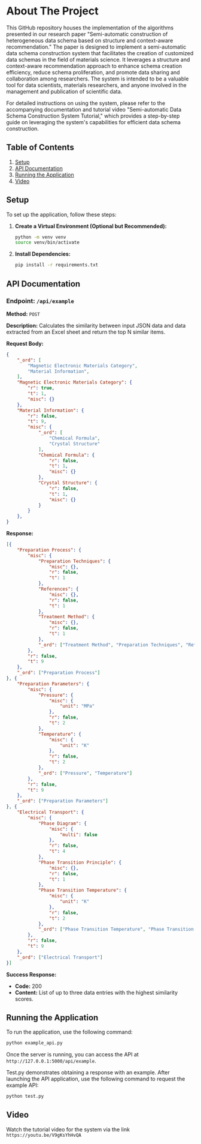 # About The Project
This GitHub repository houses the implementation of the algorithms presented in our research paper "Semi-automatic construction of heterogeneous data schema based on structure and context-aware recommendation."   The paper is designed to implement a semi-automatic data schema construction system that facilitates the creation of customized data schemas in the field of materials science.    It leverages a structure and context-aware recommendation approach to enhance schema creation efficiency, reduce schema proliferation, and promote data sharing and collaboration among researchers.    The system is intended to be a valuable tool for data scientists, materials researchers, and anyone involved in the management and publication of scientific data.

For detailed instructions on using the system, please refer to the accompanying documentation and tutorial video "Semi-automatic Data Schema Construction System Tutorial," which provides a step-by-step guide on leveraging the system's capabilities for efficient data schema construction.

## Table of Contents

1. [Setup](#setup)
2. [API Documentation](#api-documentation)
3. [Running the Application](#running-the-application)
4. [Video](#video)

## Setup

To set up the application, follow these steps:

1. **Create a Virtual Environment (Optional but Recommended):**
   ```bash
   python -m venv venv
   source venv/bin/activate
   ```

2. **Install Dependencies:**
   ```bash
   pip install -r requirements.txt
   ```

## API Documentation

### Endpoint: `/api/example`

**Method:** `POST`

**Description:**
Calculates the similarity between input JSON data and data extracted from an Excel sheet and return the top N similar items.

**Request Body:**
```json
{
    "_ord": [
        "Magnetic Electronic Materials Category",
        "Material Information",
    ],
    "Magnetic Electronic Materials Category": {
        "r": true,
        "t": 1,
        "misc": {}
    },
    "Material Information": {
        "r": false,
        "t": 9,
        "misc": {
            "_ord": [
                "Chemical Formula",
                "Crystal Structure"
            ],
            "Chemical Formula": {
                "r": false,
                "t": 1,
                "misc": {}
            },
            "Crystal Structure": {
                "r": false,
                "t": 1,
                "misc": {}
            }
        }
    },
}
```

**Response:**
```json
[{
	"Preparation Process": {
		"misc": {
			"Preparation Techniques": {
				"misc": {},
				"r": false,
				"t": 1
			},
			"References": {
				"misc": {},
				"r": false,
				"t": 1
			},
			"Treatment Method": {
				"misc": {},
				"r": false,
				"t": 1
			},
			"_ord": ["Treatment Method", "Preparation Techniques", "References"]
		},
		"r": false,
		"t": 9
	},
	"_ord": ["Preparation Process"]
}, {
	"Preparation Parameters": {
		"misc": {
			"Pressure": {
				"misc": {
					"unit": "MPa"
				},
				"r": false,
				"t": 2
			},
			"Temperature": {
				"misc": {
					"unit": "K"
				},
				"r": false,
				"t": 2
			},
			"_ord": ["Pressure", "Temperature"]
		},
		"r": false,
		"t": 9
	},
	"_ord": ["Preparation Parameters"]
}, {
	"Electrical Transport": {
		"misc": {
			"Phase Diagram": {
				"misc": {
					"multi": false
				},
				"r": false,
				"t": 4
			},
			"Phase Transition Principle": {
				"misc": {},
				"r": false,
				"t": 1
			},
			"Phase Transition Temperature": {
				"misc": {
					"unit": "K"
				},
				"r": false,
				"t": 2
			},
			"_ord": ["Phase Transition Temperature", "Phase Transition Principle", "Phase Diagram"]
		},
		"r": false,
		"t": 9
	},
	"_ord": ["Electrical Transport"]
}]
```

**Success Response:**
- **Code:** 200
- **Content:** List of up to three data entries with the highest similarity scores.

## Running the Application

To run the application, use the following command:
```bash
python example_api.py
```

Once the server is running, you can access the API at `http://127.0.0.1:5000/api/example`.

Test.py demonstrates obtaining a response with an example. After launching the API application, use the following command to request the example API:
```bash
python test.py
```

## Video

Watch the tutorial video for the system via the link `https://youtu.be/V9gKsYhHvQA`

